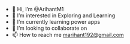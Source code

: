 - 👋 Hi, I’m @ArihantM1
- 👀 I’m interested in Exploring and Learning
- 🌱 I’m currently learning power apps
- 💞️ I’m looking to collaborate on 
- 📫 How to reach me marihant192@gmail.com

<!---
ArihantM1/ArihantM1 is a ✨ special ✨ repository because its `README.md` (this file) appears on your GitHub profile.
You can click the Preview link to take a look at your changes.
--->
